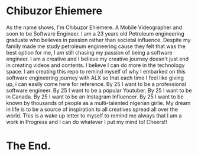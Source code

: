 # Chibuzor Ehiemere
As the name shows, I'm Chibuzor Ehiemere. A Mobile Videographer and soon to be Software Engineer.
I am a 23 years old Petroleum engineering graduate who believes in passion rather than societal influence.
Despite my family made me study petroleum engineering cause they felt that was the best option for me, I am still chasing my passion of being a software engineer. 
I am a creative and I believe my creative journey doesn't just end in creating videos and contents. I believe I can do more in the technology space.
I am creating this repo to remind myself of why I embarked on this software engineering journey with ALX so that each time I feel like giving up, i can easily come here for reference.
By 25 I want to be a professional software engineer.
By 25 I want to be a popular Youtuber.
By 25 I want to be in Canada.
By 25 I want to be an Instagram Influencer.
By 25 I want to be known by thousands of people as a multi-talented nigerian girlie. 
My dream in life is to be a source of inspiration to all creatives spread all over the world.
This is a wake up letter to myself to remind me always that I am a work in Progress and I can do whatever I put my mind to!
Cheers!!
# The End.
